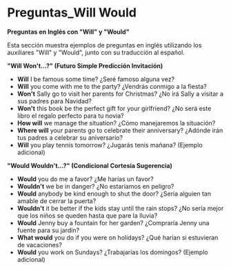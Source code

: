 # Preguntas_Will Would



**Preguntas en Inglés con "Will" y "Would"**

Esta sección muestra ejemplos de preguntas en inglés utilizando los auxiliares "Will" y "Would", junto con su traducción al español.

**"Will Won't...?" (Futuro Simple   Predicción   Invitación)**

*   **Will** I be famous some time?   ¿Seré famoso alguna vez?
*   **Will** you come with me to the party?   ¿Vendrás conmigo a la fiesta?
*   **Won't** Sally go to visit her parents for Christmas?   ¿No irá Sally a visitar a sus padres para Navidad?
*   **Won't** this book be the perfect gift for your girlfriend?   ¿No será este libro el regalo perfecto para tu novia?
*   **How will** we manage the situation?   ¿Cómo manejaremos la situación?
*   **Where will** your parents go to celebrate their anniversary?   ¿Adónde irán tus padres a celebrar su aniversario?
*   **Will** you play tennis tomorrow?   ¿Jugarás tenis mañana? (Ejemplo adicional)

**"Would Wouldn't...?" (Condicional   Cortesía   Sugerencia)**

*   **Would** you do me a favor?   ¿Me harías un favor?
*   **Wouldn't** we be in danger?   ¿No estaríamos en peligro?
*   **Would** anybody be kind enough to shut the door?   ¿Sería alguien tan amable de cerrar la puerta?
*   **Wouldn't** it be better if the kids stay until the rain stops?   ¿No sería mejor que los niños se queden hasta que pare la lluvia?
*   **Would** Jenny buy a fountain for her garden?   ¿Compraría Jenny una fuente para su jardín?
*   **What would** you do if you were on holidays?   ¿Qué harían si estuvieran de vacaciones?
*   **Would** you work on Sundays?   ¿Trabajarías los domingos? (Ejemplo adicional)

